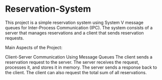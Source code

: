 # Reservation-System
This project is a simple reservation system using System V message queues for Inter-Process Communication (IPC). The system consists of a server that manages reservations and a client that sends reservation requests. 

Main Aspects of the Project: 

Client-Server Communication Using Message Queues
The client sends a reservation request to the server.
The server receives the request, processes it, and stores it in memory.
The server sends a response back to the client.
The client can also request the total sum of all reservations.
